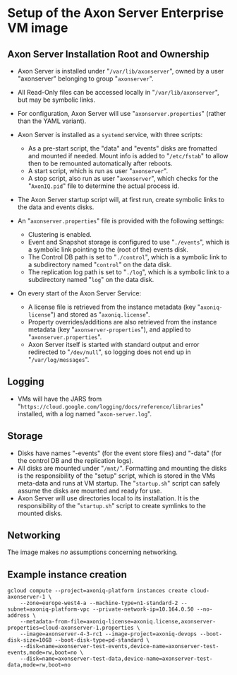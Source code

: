 # Setup of the Axon Server Enterprise VM image

## Axon Server Installation Root and Ownership

* Axon Server is installed under "`/var/lib/axonserver`", owned by a user "axonserver" belonging to group "`axonserver`".
* All Read-Only files can be accessed locally in "`/var/lib/axonserver`", but may be symbolic links.
* For configuration, Axon Server will use "`axonserver.properties`" (rather than the YAML variant).
* Axon Server is installed as a `systemd` service, with three scripts:

    * As a pre-start script, the "data" and "events" disks are fromatted and mounted if needed. Mount info is added to "`/etc/fstab`" to allow then to be remounted automatically after reboots.
    * A start script, which is run as user "`axonserver`".
    * A stop script, also run as user "`axonserver`", which checks for the "`AxonIQ.pid`" file to determine the actual process id.

* The Axon Server startup script will, at first run, create symbolic links to the data and events disks.
* An "`axonserver.properties`" file is provided with the following settings:

    * Clustering is enabled.
    * Event and Snapshot storage is configured to use "`./events`", which is a symbolic link pointing to the (root of the) events disk.
    * The Control DB path is set to "`./control`", which is a symbolic link to a subdirectory named "`control`" on the data disk.
    * The replication log path is set to "`./log`", which is a symbolic link to a subdirectory named "`log`" on the data disk.

* On every start of the Axon Server Service:

    * A license file is retrieved from the instance metadata (key "`axoniq-license`") and stored as "`axoniq.license`".
    * Property overrides/additions are also retrieved from the instance metadata (key "`axonserver-properties`"), and applied to "`axonserver.properties`".
    * Axon Server itself is started with standard output and error redirected to "`/dev/null`", so logging does not end up in "`/var/log/messages`".

## Logging

* VMs will have the JARS from "`https://cloud.google.com/logging/docs/reference/libraries`" installed, with a log named "`axon-server.log`".

## Storage

* Disks have names "<server-name>-events" (for the event store files) and "<server-name>-data" (for the control DB and the replication logs).
* All disks are mounted under "`/mnt/`<disk-name>". Formatting and mounting the disks is the responsibility of the "setup" script, which is stored in the VMs meta-data and runs at VM startup. The "`startup.sh`" script can safely assume the disks are mounted and ready for use.
* Axon Server will use directories local to its installation. It is the responsibility of the "`startup.sh`" script to create symlinks to the mounted disks.

## Networking

The image makes *no* assumptions concerning networking.

## Example instance creation

```
gcloud compute --project=axoniq-platform instances create cloud-axonserver-1 \
    --zone=europe-west4-a --machine-type=n1-standard-2 --subnet=axoniq-platform-vpc --private-network-ip=10.164.0.50 --no-address \
    --metadata-from-file=axoniq-license=axoniq.license,axonserver-properties=cloud-axonserver-1.properties \
    --image=axonserver-4-3-rc1 --image-project=axoniq-devops --boot-disk-size=10GB --boot-disk-type=pd-standard \
    --disk=name=axonserver-test-events,device-name=axonserver-test-events,mode=rw,boot=no \
    --disk=name=axonserver-test-data,device-name=axonserver-test-data,mode=rw,boot=no
```